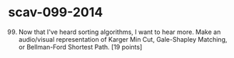 scav-099-2014
=============

99. Now that I've heard sorting algorithms, I want to hear more. Make an audio/visual representation of Karger Min Cut, Gale-Shapley Matching, or Bellman-Ford Shortest Path. [19 points]
